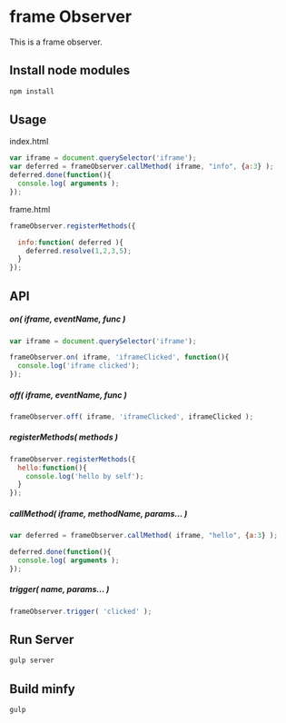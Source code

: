 frame Observer
==================================

This is a frame observer.

## Install node modules

```bash
npm install
```

## Usage

index.html

```js
var iframe = document.querySelector('iframe');
var deferred = frameObserver.callMethod( iframe, "info", {a:3} );
deferred.done(function(){
  console.log( arguments );
});
```

frame.html

```js
frameObserver.registerMethods({

  info:function( deferred ){
    deferred.resolve(1,2,3,5);
  }
});
```

## API

##### on( iframe, eventName, func )

```js
var iframe = document.querySelector('iframe');

frameObserver.on( iframe, 'iframeClicked', function(){
  console.log('iframe clicked');
});
```

##### off( iframe, eventName, func )

```js
frameObserver.off( iframe, 'iframeClicked', iframeClicked );
```

##### registerMethods( methods )

```js
frameObserver.registerMethods({
  hello:function(){
    console.log('hello by self');
  }
});
```

##### callMethod( iframe, methodName, params... )

```js
var deferred = frameObserver.callMethod( iframe, "hello", {a:3} );

deferred.done(function(){
  console.log( arguments );
});
```

##### trigger( name, params... )

```js
frameObserver.trigger( 'clicked' );
```

## Run Server

```bash
gulp server
```

## Build minfy

```bash
gulp
```


